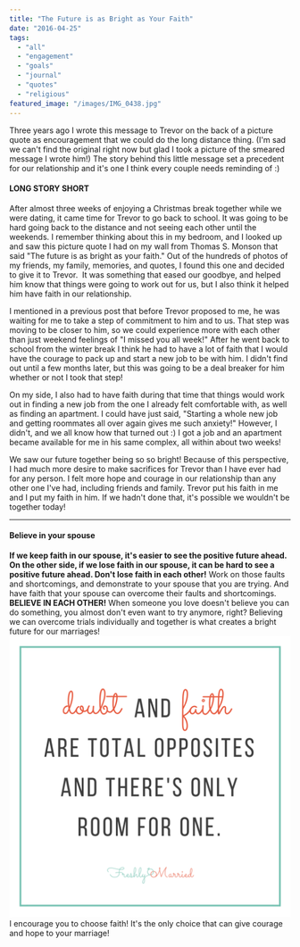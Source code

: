 ```yaml
---
title: "The Future is as Bright as Your Faith"
date: "2016-04-25"
tags:
  - "all"
  - "engagement"
  - "goals"
  - "journal"
  - "quotes"
  - "religious"
featured_image: "/images/IMG_0438.jpg"
---
```


Three years ago I wrote this message to Trevor on the back of a picture quote as encouragement that we could do the long distance thing. (I'm sad we can't find the original right now but glad I took a picture of the smeared message I wrote him!) The story behind this little message set a precedent for our relationship and it's one I think every couple needs reminding of :)

#### LONG STORY SHORT

After almost three weeks of enjoying a Christmas break together while we were dating, it came time for Trevor to go back to school. It was going to be hard going back to the distance and not seeing each other until the weekends. I remember thinking about this in my bedroom, and I looked up and saw this picture quote I had on my wall from Thomas S. Monson that said "The future is as bright as your faith." Out of the hundreds of photos of my friends, my family, memories, and quotes, I found this one and decided to give it to Trevor.  It was something that eased our goodbye, and helped him know that things were going to work out for us, but I also think it helped him have faith in our relationship.

I mentioned in a previous post that before Trevor proposed to me, he was waiting for me to take a step of commitment to him and to us. That step was moving to be closer to him, so we could experience more with each other than just weekend feelings of "I missed you all week!" After he went back to school from the winter break I think he had to have a lot of faith that I would have the courage to pack up and start a new job to be with him. I didn't find out until a few months later, but this was going to be a deal breaker for him whether or not I took that step!

On my side, I also had to have faith during that time that things would work out in finding a new job from the one I already felt comfortable with, as well as finding an apartment. I could have just said, "Starting a whole new job and getting roommates all over again gives me such anxiety!" However, I didn't, and we all know how that turned out :) I got a job and an apartment became available for me in his same complex, all within about two weeks!

We saw our future together being so so bright! Because of this perspective, I had much more desire to make sacrifices for Trevor than I have ever had for any person. I felt more hope and courage in our relationship than any other one I've had, including friends and family. Trevor put his faith in me and I put my faith in him. If we hadn't done that, it's possible we wouldn't be together today!

* * *

#### Believe in your spouse

**If we keep faith in our spouse, it's easier to see the positive future ahead. On the other side, if we lose faith in our spouse, it can be hard to see a positive future ahead. Don't lose faith in each other!** Work on those faults and shortcomings, and demonstrate to your spouse that you are trying. And have faith that your spouse can overcome their faults and shortcomings. **BELIEVE IN EACH OTHER!** When someone you love doesn't believe you can do something, you almost don't even want to try anymore, right? Believing we can overcome trials individually and together is what creates a bright future for our marriages!![thomas s monson, thomas s monson quotes, future as bright as your faith, your future is as bright as your faith, your future is as bright as your faith quote, believe in your marriage, believe in your spouse, have faith in your spouse, have faith in yourself, overcoming trials in marriage, newlyweds, faith in your marriage, marriage advice, marriage help, marriage encouragement, newlywed encouragement](/images/doubt-and-faith.png)I encourage you to choose faith! It's the only choice that can give courage and hope to your marriage!
